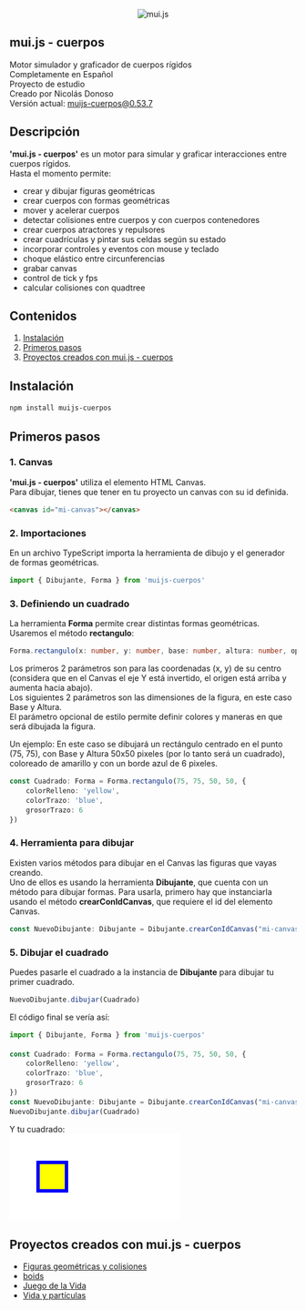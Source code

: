<p align="center">
  <!-- <a href="http://nestjs.com/" target="blank"><img src="https://nestjs.com/img/logo-small.svg" width="200" alt="Nest Logo" /></a> -->
  <img src="Penates01.png"  width="450" alt="mui.js"/>
</p>


## mui.js - cuerpos
Motor simulador y graficador de cuerpos rígidos     
Completamente en Español      
Proyecto de estudio       
Creado por Nicolás Donoso       
Versión actual: muijs-cuerpos@0.53.7

## Descripción
__'mui.js - cuerpos'__ es un motor para simular y graficar interacciones entre cuerpos rígidos.   
Hasta el momento permite:   
- crear y dibujar figuras geométricas     
- crear cuerpos con formas geométricas      
- mover y acelerar cuerpos      
- detectar colisiones entre cuerpos y con cuerpos contenedores      
- crear cuerpos atractores y repulsores    
- crear cuadrículas y pintar sus celdas según su estado 
- incorporar controles y eventos con mouse y teclado
- choque elástico entre circunferencias
- grabar canvas
- control de tick y fps
- calcular colisiones con quadtree  

## Contenidos

1. [Instalación](#instalacion)
2. [Primeros pasos](#primeros-pasos)
3. [Proyectos creados con mui.js - cuerpos](#ejemplos)

<a name="instalacion"></a>
## Instalación

```bash
npm install muijs-cuerpos
```

<a name="primeros-pasos"></a>
## Primeros pasos

### 1. Canvas
__'mui.js - cuerpos'__ utiliza el elemento HTML Canvas.   
Para dibujar, tienes que tener en tu proyecto un canvas con su id definida.

```html
<canvas id="mi-canvas"></canvas>
```

### 2. Importaciones
En un archivo TypeScript importa la herramienta de dibujo y el generador de formas geométricas.

```typescript
import { Dibujante, Forma } from 'muijs-cuerpos'
```

### 3. Definiendo un cuadrado
La herramienta __Forma__ permite crear distintas formas geométricas. 
Usaremos el método __rectangulo__:
```typescript
Forma.rectangulo(x: number, y: number, base: number, altura: number, opciones?: OpcionesForma & OpcionesGraficasForma)
```   
Los primeros 2 parámetros son para las coordenadas (x, y) de su centro (considera que en el Canvas el eje Y está invertido, el origen está arriba y aumenta hacia abajo).   
Los siguientes 2 parámetros son las dimensiones de la figura, en este caso Base y Altura.   
El parámetro opcional de estilo permite definir colores y maneras en que será dibujada la figura.

Un ejemplo:
En este caso se dibujará un rectángulo centrado en el punto (75, 75), con Base y Altura 50x50 pixeles (por lo tanto será un cuadrado), coloreado de amarillo y con un borde azul de 6 pixeles.
```typescript
const Cuadrado: Forma = Forma.rectangulo(75, 75, 50, 50, {
    colorRelleno: 'yellow',
    colorTrazo: 'blue',
    grosorTrazo: 6
})
```

### 4. Herramienta para dibujar
Existen varios métodos para dibujar en el Canvas las figuras que vayas creando.   
Uno de ellos es usando la herramienta __Dibujante__, que cuenta con un método para dibujar formas.
Para usarla, primero hay que instanciarla usando el método __crearConIdCanvas__, que requiere el id del elemento Canvas.
```typescript
const NuevoDibujante: Dibujante = Dibujante.crearConIdCanvas("mi-canvas")
``` 

### 5. Dibujar el cuadrado
Puedes pasarle el cuadrado a la instancia de __Dibujante__ para dibujar tu primer cuadrado.   
```typescript
NuevoDibujante.dibujar(Cuadrado)
``` 
El código final se vería así:
```typescript
import { Dibujante, Forma } from 'muijs-cuerpos'

const Cuadrado: Forma = Forma.rectangulo(75, 75, 50, 50, {
    colorRelleno: 'yellow',
    colorTrazo: 'blue',
    grosorTrazo: 6
})
const NuevoDibujante: Dibujante = Dibujante.crearConIdCanvas("mi-canvas")
NuevoDibujante.dibujar(Cuadrado)
``` 
Y tu cuadrado:   
<img src="./documentacion/primer_cuadrado.png">      



<a name="ejemplos"></a>
## Proyectos creados con mui.js - cuerpos 
- <a href="https://muinicomuiser.github.io/muijs-cuerpos/" target="_blank">Figuras geométricas y colisiones</a>
- <a href="https://muinicomuiser.github.io/boids" target="_blank">boids</a>
- <a href="https://muinicomuiser.github.io/Juego-de-la-vida" target="_blank">Juego de la Vida</a>
- <a href="https://muinicomuiser.github.io/Vida-y-particulas/" target="_blank">Vida y partículas</a>
